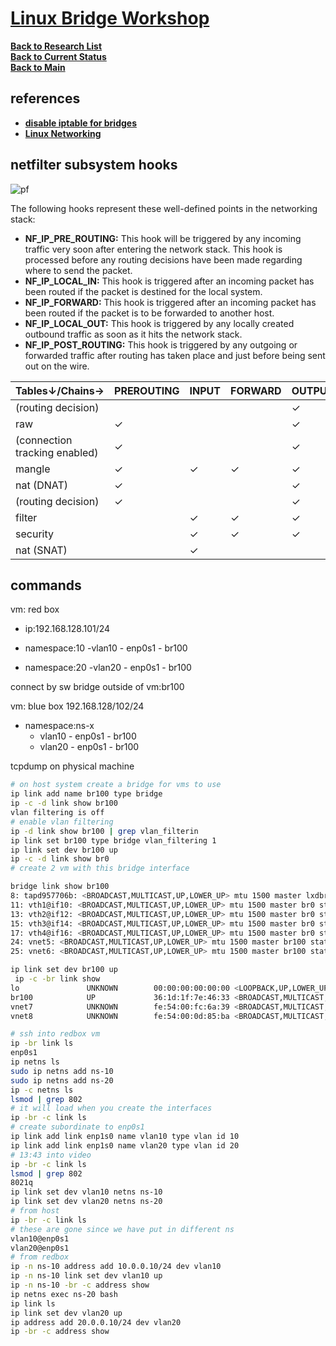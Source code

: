# **[Linux Bridge Workshop](https://www.youtube.com/watch?v=Ga_mAaKpKdk)**

**[Back to Research List](../../../../../../../research_list.md)**\
**[Back to Current Status](../../../../../../../../development/status/weekly/current_status.md)**\
**[Back to Main](../../../../../../../../README.md)**

## references

- **[disable iptable for bridges](https://wiki.libvirt.org/Net.bridge.bridge-nf-call_and_sysctl.conf.html)**
- **[Linux Networking](https://www.youtube.com/watch?v=oVu0O0UMBCc&list=PLmZU6NElARbZtvrVbfz9rVpWRt5HyCeO7)**

## netfilter subsystem hooks

![pf](https://people.netfilter.org/pablo/nf-hooks.png)

The following hooks represent these well-defined points in the networking stack:

- **NF_IP_PRE_ROUTING:** This hook will be triggered by any incoming traffic very soon after entering the network stack. This hook is processed before any routing decisions have been made regarding where to send the packet.
- **NF_IP_LOCAL_IN:** This hook is triggered after an incoming packet has been routed if the packet is destined for the local system.
- **NF_IP_FORWARD:** This hook is triggered after an incoming packet has been routed if the packet is to be forwarded to another host.
- **NF_IP_LOCAL_OUT:** This hook is triggered by any locally created outbound traffic as soon as it hits the network stack.
- **NF_IP_POST_ROUTING:** This hook is triggered by any outgoing or forwarded traffic after routing has taken place and just before being sent out on the wire.

| Tables↓/Chains→               | PREROUTING | INPUT | FORWARD | OUTPUT | POSTROUTING |
|-------------------------------|------------|-------|---------|--------|-------------|
| (routing decision)            |            |       |         | ✓      |             |
| raw                           | ✓          |       |         | ✓      |             |
| (connection tracking enabled) | ✓          |       |         | ✓      |             |
| mangle                        | ✓          | ✓     | ✓       | ✓      | ✓           |
| nat (DNAT)                    | ✓          |       |         | ✓      |             |
| (routing decision)            | ✓          |       |         | ✓      |             |
| filter                        |            | ✓     | ✓       | ✓      |             |
| security                      |            | ✓     | ✓       | ✓      |             |
| nat (SNAT)                    |            | ✓     |         |        | ✓           |

## commands

vm: red box

- ip:192.168.128.101/24

- namespace:10
  -vlan10 - enp0s1 - br100
- namespace:20
  -vlan20 - enp0s1 - br100

connect by sw bridge outside of vm:br100

vm: blue box
192.168.128/102/24

- namespace:ns-x
  - vlan10 - enp0s1 - br100
  - vlan20 - enp0s1 - br100

tcpdump on physical machine

```bash
# on host system create a bridge for vms to use
ip link add name br100 type bridge
ip -c -d link show br100
vlan filtering is off
# enable vlan filtering
ip -d link show br100 | grep vlan_filterin
ip link set br100 type bridge vlan_filtering 1
ip link set dev br100 up
ip -c -d link show br0
# create 2 vm with this bridge interface

bridge link show br100
8: tapd957706b: <BROADCAST,MULTICAST,UP,LOWER_UP> mtu 1500 master lxdbr0 state forwarding priority 32 cost 2 
11: vth1@if10: <BROADCAST,MULTICAST,UP,LOWER_UP> mtu 1500 master br0 state forwarding priority 32 cost 2 
13: vth2@if12: <BROADCAST,MULTICAST,UP,LOWER_UP> mtu 1500 master br0 state forwarding priority 32 cost 2 
15: vth3@if14: <BROADCAST,MULTICAST,UP,LOWER_UP> mtu 1500 master br0 state forwarding priority 32 cost 2 
17: vth4@if16: <BROADCAST,MULTICAST,UP,LOWER_UP> mtu 1500 master br0 state forwarding priority 32 cost 2 
24: vnet5: <BROADCAST,MULTICAST,UP,LOWER_UP> mtu 1500 master br100 state disabled priority 32 cost 2 
25: vnet6: <BROADCAST,MULTICAST,UP,LOWER_UP> mtu 1500 master br100 state disabled priority 32 cost 2 

ip link set dev br100 up
 ip -c -br link show 
lo               UNKNOWN        00:00:00:00:00:00 <LOOPBACK,UP,LOWER_UP> 
br100            UP             36:1d:1f:7e:46:33 <BROADCAST,MULTICAST,UP,LOWER_UP> 
vnet7            UNKNOWN        fe:54:00:fc:6a:39 <BROADCAST,MULTICAST,UP,LOWER_UP> 
vnet8            UNKNOWN        fe:54:00:0d:85:ba <BROADCAST,MULTICAST,UP,LOWER_UP> 

# ssh into redbox vm
ip -br link ls
enp0s1
ip netns ls
sudo ip netns add ns-10
sudo ip netns add ns-20
ip -c netns ls
lsmod | grep 802
# it will load when you create the interfaces
ip -br -c link ls
# create subordinate to enp0s1
ip link add link enp1s0 name vlan10 type vlan id 10
ip link add link enp1s0 name vlan20 type vlan id 20
# 13:43 into video
ip -br -c link ls
lsmod | grep 802
8021q
ip link set dev vlan10 netns ns-10
ip link set dev vlan20 netns ns-20
# from host
ip -br -c link ls
# these are gone since we have put in different ns
vlan10@enp0s1
vlan20@enp0s1
# from redbox
ip -n ns-10 address add 10.0.0.10/24 dev vlan10
ip -n ns-10 link set dev vlan10 up
ip -n ns-10 -br -c address show
ip netns exec ns-20 bash
ip link ls
ip link set dev vlan20 up
ip address add 20.0.0.10/24 dev vlan20
ip -br -c address show


```
